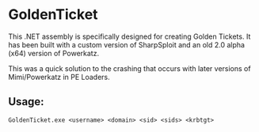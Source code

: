 # GoldenTicket
 
This .NET assembly is specifically designed for creating Golden Tickets.  It has been built with a custom version of SharpSploit and an old 2.0 alpha (x64) version of Powerkatz.

This was a quick solution to the crashing that occurs with later versions of Mimi/Powerkatz in PE Loaders.

## Usage:
```
GoldenTicket.exe <username> <domain> <sid> <sids> <krbtgt>
```